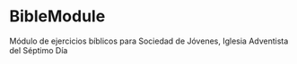 # BibleModule
Módulo de ejercicios bíblicos para Sociedad de Jóvenes, Iglesia Adventista del Séptimo Día
